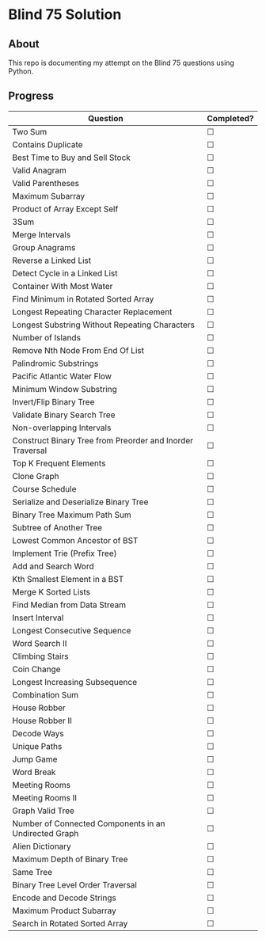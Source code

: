 # Blind 75 Solution

## About
This repo is documenting my attempt on the Blind 75 questions using Python.

## Progress
|Question                                                    | Completed? |
|------------------------------------------------------------|------------|
|Two Sum	                                                 | &#9744;    |
|Contains Duplicate                                          | &#9744;    |
|Best Time to Buy and Sell Stock	                         | &#9744;    |
|Valid Anagram                                               | &#9744;    |
|Valid Parentheses                                           | &#9744;    |
|Maximum Subarray	                                         | &#9744;    |
|Product of Array Except Self                                | &#9744;    |
|3Sum	                                                     | &#9744;    |
|Merge Intervals                                             | &#9744;    |
|Group Anagrams                                              | &#9744;    |
|Reverse a Linked List	                                     | &#9744;    |
|Detect Cycle in a Linked List	                             | &#9744;    |
|Container With Most Water	                                 | &#9744;    |
|Find Minimum in Rotated Sorted Array	                     | &#9744;    |
|Longest Repeating Character Replacement	                 | &#9744;    |
|Longest Substring Without Repeating Characters	             | &#9744;    |
|Number of Islands	                                         | &#9744;    |
|Remove Nth Node From End Of List	                         | &#9744;    |
|Palindromic Substrings	                                     | &#9744;    |
|Pacific Atlantic Water Flow                                 | &#9744;    |
|Minimum Window Substring                                    | &#9744;    |
|Invert/Flip Binary Tree	                                 | &#9744;    |
|Validate Binary Search Tree	                             | &#9744;    |
|Non-overlapping Intervals	                                 | &#9744;    |
|Construct Binary Tree from Preorder and Inorder Traversal   | &#9744;    |
|Top K Frequent Elements	                                 | &#9744;    |
|Clone Graph	                                             | &#9744;    |
|Course Schedule	                                         | &#9744;    |
|Serialize and Deserialize Binary Tree                       | &#9744;    |
|Binary Tree Maximum Path Sum                                | &#9744;    |
|Subtree of Another Tree	                                 | &#9744;    |
|Lowest Common Ancestor of BST	                             | &#9744;    |
|Implement Trie (Prefix Tree)	                             | &#9744;    |
|Add and Search Word	                                     | &#9744;    |
|Kth Smallest Element in a BST	                             | &#9744;    |
|Merge K Sorted Lists	                                     | &#9744;    |
|Find Median from Data Stream	                             | &#9744;    |
|Insert Interval	                                         | &#9744;    |
|Longest Consecutive Sequence	                             | &#9744;    |
|Word Search II                                              | &#9744;    |
|Climbing Stairs	                                         | &#9744;    |
|Coin Change	                                             | &#9744;    |
|Longest Increasing Subsequence	                             | &#9744;    |
|Combination Sum	                                         | &#9744;    |
|House Robber	                                             | &#9744;    |
|House Robber II	                                         | &#9744;    |
|Decode Ways	                                             | &#9744;    |
|Unique Paths                                                | &#9744;    |
|Jump Game                                                   | &#9744;    |
|Word Break                                                  | &#9744;    |
|Meeting Rooms	                                             | &#9744;    |
|Meeting Rooms II                                            | &#9744;    |
|Graph Valid Tree                                            | &#9744;    |
|Number of Connected Components in an Undirected Graph       | &#9744;    |
|Alien Dictionary                                            | &#9744;    |
|Maximum Depth of Binary Tree                                | &#9744;    |
|Same Tree	                                                 | &#9744;    |
|Binary Tree Level Order Traversal                           | &#9744;    |
|Encode and Decode Strings                                   | &#9744;    |
|Maximum Product Subarray                                    | &#9744;    |
|Search in Rotated Sorted Array                              | &#9744;    |